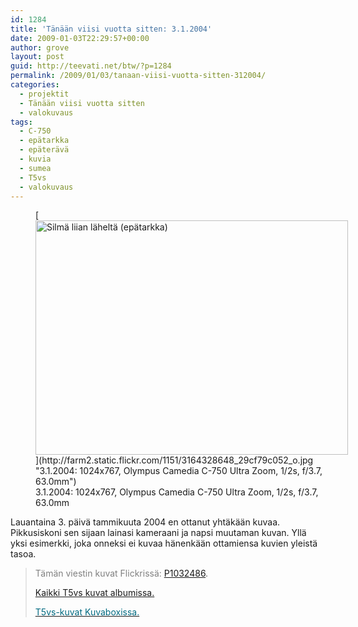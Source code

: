 ```yaml
---
id: 1284
title: 'Tänään viisi vuotta sitten: 3.1.2004'
date: 2009-01-03T22:29:57+00:00
author: grove
layout: post
guid: http://teevati.net/btw/?p=1284
permalink: /2009/01/03/tanaan-viisi-vuotta-sitten-312004/
categories:
  - projektit
  - Tänään viisi vuotta sitten
  - valokuvaus
tags:
  - C-750
  - epätarkka
  - epäterävä
  - kuvia
  - sumea
  - T5vs
  - valokuvaus
---
```

<figure style="width: 500px" class="wp-caption aligncenter">[<img class="  " title="Silmä liian läheltä (epätarkka)" src="http://farm2.static.flickr.com/1151/3164328648_8c7542eb47.jpg" alt="Silmä liian läheltä (epätarkka)" width="500" height="375" />](http://farm2.static.flickr.com/1151/3164328648_29cf79c052_o.jpg "3.1.2004: 1024x767, Olympus Camedia C-750 Ultra Zoom, 1/2s, f/3.7, 63.0mm")<figcaption class="wp-caption-text">3.1.2004: 1024x767, Olympus Camedia C-750 Ultra Zoom, 1/2s, f/3.7, 63.0mm</figcaption></figure> 

Lauantaina 3. päivä tammikuuta 2004 en ottanut yhtäkään kuvaa. Pikkusiskoni sen sijaan lainasi kameraani ja napsi muutaman kuvan. Yllä yksi esimerkki, joka onneksi ei kuvaa hänenkään ottamiensa kuvien yleistä tasoa.

> <span style="color: #808080;">Tämän viestin kuvat Flickrissä:</span> <span style="color: #808080;"></span>[P1032486](http://www.flickr.com/photos/teevati/3164328648 "P1032486 on Flickr").
> 
> [Kaikki T5vs kuvat albumissa.](/btw/flickr/album/72157607994204386/t5vs-all.html "BTW · T5vs-all")
> 
> [<span style="color: #006a80;">T5vs-kuvat Kuvaboxissa.</span>](http://www.kuvaboxi.fi/julkinen/29poj+taavetti-btw-t5vs.html "Kuvaboxi - BTW: T5vs (Taavetti)")